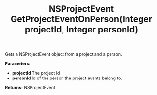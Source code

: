 ﻿---
uid: crmscript_ref_NSProjectAgent_GetProjectEventOnPerson
title: NSProjectEvent GetProjectEventOnPerson(Integer projectId, Integer personId)
intellisense: NSProjectAgent.GetProjectEventOnPerson
keywords: NSProjectAgent, GetProjectEventOnPerson
so.topic: reference
---

Gets a NSProjectEvent object from a project and a person.

**Parameters:**
 - **projectId** The project Id
 - **personId** Id of the person the project events belong to.

**Returns:** NSProjectEvent
